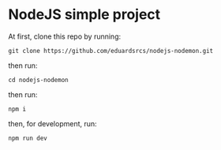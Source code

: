 # NodeJS simple project

At first, clone this repo by running:

```git clone https://github.com/eduardsrcs/nodejs-nodemon.git```

then run:

```cd nodejs-nodemon```

then run:

```npm i```

then, for development, run:

```npm run dev```

